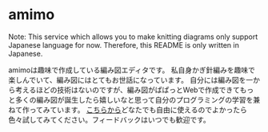 # amimo

Note: This service which allows you to make knitting diagrams only support Japanese language for now. Therefore, this README is only written in Japanese.

amimoは趣味で作成している編み図エディタです。
私自身かぎ針編みを趣味で楽しんでいて、編み図にはとてもお世話になっています。
自分には編み図を一から考えるほどの技術はないのですが、編み図がぱぱっとWebで作成できてもっと多くの編み図が誕生したら嬉しいなと思って自分のプログラミングの学習を兼ねて作ってみています。
[こちらから](https://amimo.netlify.app/)どなたでも自由に使えるのでよかったら色々試してみてください。フィードバックはいつでも歓迎です。